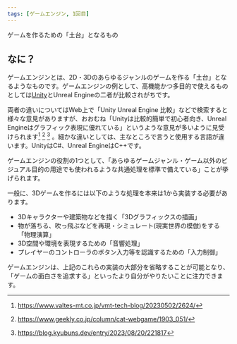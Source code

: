 ```yaml
---
tags: [ゲームエンジン, 1回目]
---
```


ゲームを作るための「土台」となるもの

## なに？

ゲームエンジンとは、2D・3Dのあらゆるジャンルのゲームを作る「土台」となるようなものです。ゲームエンジンの例として、高機能かつ多目的で使えるものとしては[Unity](/docs/索引/STU/Unity)とUnreal Engineの二者が比較されがちです。

両者の違いについてはWeb上で「Unity Unreal Engine 比較」などで検索すると様々な意見がありますが、おおむね「Unityは比較的簡単で初心者向き、Unreal Engineはグラフィック表現に優れている」というような意見が多いように見受けられます[^1] [^2] [^3] 。細かな違いとしては、主なところで言うと使用する言語が違います。UnityはC#、Unreal EngineはC++です。

ゲームエンジンの役割の1つとして、「あらゆるゲームジャンル・ゲーム以外のビジュアル目的の用途でも使われるような共通処理を標準で備えている」ことが挙げられます。

一般に、3Dゲームを作るには以下のような処理を本来は1から実装する必要があります。

- 3Dキャラクターや建築物などを描く「3Dグラフィックスの描画」
- 物が落ちる、吹っ飛ぶなどを再現・シミュレート(現実世界の模倣)をする「物理演算」
- 3D空間や環境を表現するための「音響処理」
- プレイヤーのコントローラのボタン入力等を認識するための「入力制御」

ゲームエンジンは、上記のこれらの実装の大部分を省略することが可能となり、「ゲームの面白さを追求する」といったより自分がやりたいことに注力できます。

[^1]: https://www.valtes-mt.co.jp/vmt-tech-blog/20230502/2624/

[^2]: https://www.geekly.co.jp/column/cat-webgame/1903_051/

[^3]: https://blog.kyubuns.dev/entry/2023/08/20/221817
